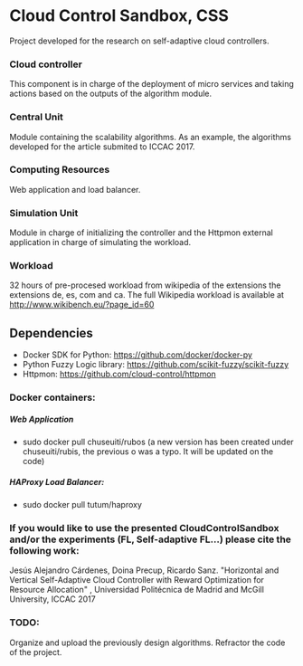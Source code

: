 # Cloud Control Sandbox, CSS

Project developed for the research on self-adaptive cloud controllers. 

### Cloud controller      

This component is in charge of the deployment of micro services and taking actions based on the outputs of the algorithm module. 

### Central Unit       

Module containing the scalability algorithms. As an example, the algorithms developed for the article submited to ICCAC 2017. 

### Computing Resources       

Web application and load balancer. 
 
### Simulation Unit      

Module in charge of initializing the controller and the Httpmon external application in charge of simulating the workload.

### Workload

32 hours of pre-procesed workload from wikipedia of the extensions the extensions de, es, com and ca.
The full Wikipedia workload is available at http://www.wikibench.eu/?page_id=60

## Dependencies

- Docker SDK for Python: https://github.com/docker/docker-py
- Python Fuzzy Logic library: https://github.com/scikit-fuzzy/scikit-fuzzy
- Httpmon: https://github.com/cloud-control/httpmon

### Docker containers:

##### Web Application
- sudo docker pull chuseuiti/rubos 
(a new version has been created under chuseuiti/rubis, the previous o was a typo. It will be updated on the code)

##### HAProxy Load Balancer:

- sudo docker pull tutum/haproxy

### If you would like to use the presented CloudControlSandbox and/or the experiments (FL, Self-adaptive FL...) please cite the following work:

Jesús Alejandro Cárdenes, Doina Precup, Ricardo Sanz. "Horizontal and Vertical Self-Adaptive Cloud Controller with Reward Optimization for Resource Allocation" , Universidad Politécnica de Madrid and McGill University, ICCAC 2017

### TODO:

Organize and upload the previously design algorithms.
Refractor the code of the project.

